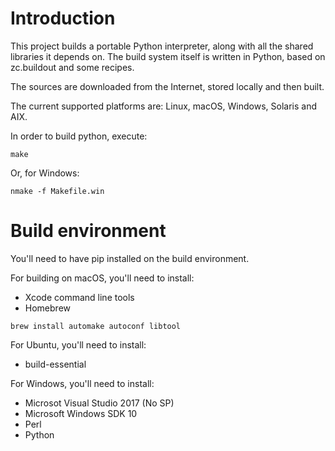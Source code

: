 
Introduction
============

This project builds a portable Python interpreter, along with all the shared libraries it depends on.
The build system itself is written in Python, based on zc.buildout and some recipes.

The sources are downloaded from the Internet, stored locally and then built.

The current supported platforms are: Linux, macOS, Windows, Solaris and AIX.

In order to build python, execute:

    make

Or, for Windows:

    nmake -f Makefile.win

Build environment
=================

You'll need to have pip installed on the build environment.

For building on macOS, you'll need to install:
* Xcode command line tools
* Homebrew

```
brew install automake autoconf libtool
```

For Ubuntu, you'll need to install:
* build-essential

For Windows, you'll need to install:
* Microsot Visual Studio 2017 (No SP)
* Microsoft Windows SDK 10
* Perl
* Python
